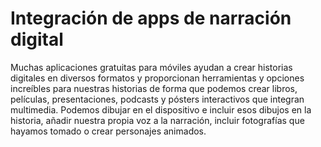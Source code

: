 # Integración de apps de narración digital

Muchas aplicaciones gratuitas para móviles ayudan a crear historias digitales en diversos formatos y proporcionan herramientas y opciones increíbles para nuestras historias de forma que podemos crear libros, películas, presentaciones, podcasts y pósters interactivos que integran multimedia. Podemos dibujar en el dispositivo e incluir esos dibujos en la historia, añadir nuestra propia voz a la narración, incluir fotografías que hayamos tomado o crear personajes animados.